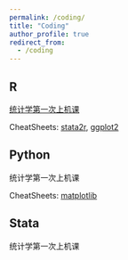 ```yaml
---
permalink: /coding/
title: "Coding"
author_profile: true
redirect_from: 
  - /coding
---
```


## R

[统计学第一次上机课](http://xishanyu2.github.io/files/统计学（R实现）.pdf)

CheatSheets: [stata2r](http://xishanyu2.github.io/files/stata2r-CheatSheet.pdf), [ggplot2](http://xishanyu2.github.io/files/ggplot2-CheatSheet.pdf)

## Python

统计学第一次上机课

CheatSheets: [matplotlib](http://xishanyu2.github.io/files/matplotlib-CheatSheet.pdf)

## Stata

统计学第一次上机课

